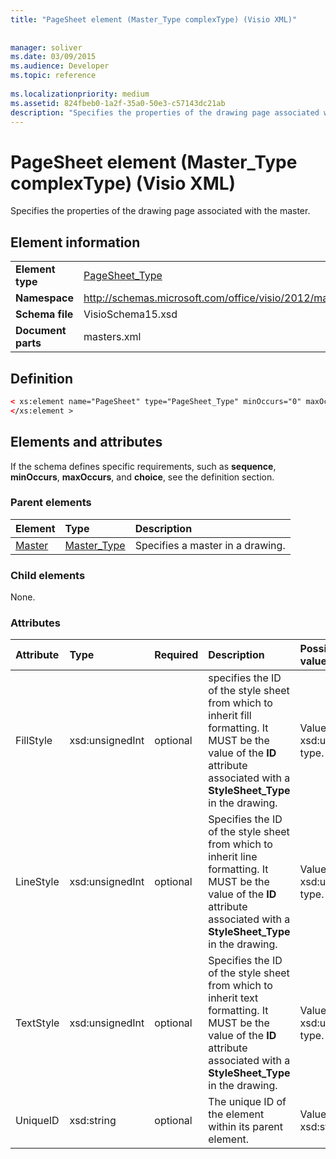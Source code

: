 ```yaml
---
title: "PageSheet element (Master_Type complexType) (Visio XML)"
 
 
manager: soliver
ms.date: 03/09/2015
ms.audience: Developer
ms.topic: reference
 
ms.localizationpriority: medium
ms.assetid: 824fbeb0-1a2f-35a0-50e3-c57143dc21ab
description: "Specifies the properties of the drawing page associated with the master."
---
```


# PageSheet element (Master_Type complexType) (Visio XML)

Specifies the properties of the drawing page associated with the master.
  
## Element information

|||
|:-----|:-----|
|**Element type** <br/> |[PageSheet_Type](pagesheet_type-complextypevisio-xml.md) <br/> |
|**Namespace** <br/> |http://schemas.microsoft.com/office/visio/2012/main  <br/> |
|**Schema file** <br/> |VisioSchema15.xsd  <br/> |
|**Document parts** <br/> |masters.xml  <br/> |
   
## Definition

```XML
< xs:element name="PageSheet" type="PageSheet_Type" minOccurs="0" maxOccurs="1" >
</xs:element >
```

## Elements and attributes

If the schema defines specific requirements, such as **sequence**, **minOccurs**, **maxOccurs**, and **choice**, see the definition section. 
  
### Parent elements

|**Element**|**Type**|**Description**|
|:-----|:-----|:-----|
|[Master](master-element-masters_type-complextypevisio-xml.md) <br/> |[Master_Type](master_type-complextypevisio-xml.md) <br/> |Specifies a master in a drawing.  <br/> |
   
### Child elements

None.
  
### Attributes

|**Attribute**|**Type**|**Required**|**Description**|**Possible values**|
|:-----|:-----|:-----|:-----|:-----|
|FillStyle  <br/> |xsd:unsignedInt  <br/> |optional  <br/> |specifies the ID of the style sheet from which to inherit fill formatting. It MUST be the value of the **ID** attribute associated with a **StyleSheet_Type** in the drawing.  <br/> |Values of the xsd:unsignedInt type.  <br/> |
|LineStyle  <br/> |xsd:unsignedInt  <br/> |optional  <br/> |Specifies the ID of the style sheet from which to inherit line formatting. It MUST be the value of the **ID** attribute associated with a **StyleSheet_Type** in the drawing.  <br/> |Values of the xsd:unsignedInt type.  <br/> |
|TextStyle  <br/> |xsd:unsignedInt  <br/> |optional  <br/> |Specifies the ID of the style sheet from which to inherit text formatting. It MUST be the value of the **ID** attribute associated with a **StyleSheet_Type** in the drawing.  <br/> |Values of the xsd:unsignedInt type.  <br/> |
|UniqueID  <br/> |xsd:string  <br/> |optional  <br/> |The unique ID of the element within its parent element.  <br/> |Values of the xsd:string type.  <br/> |
   

